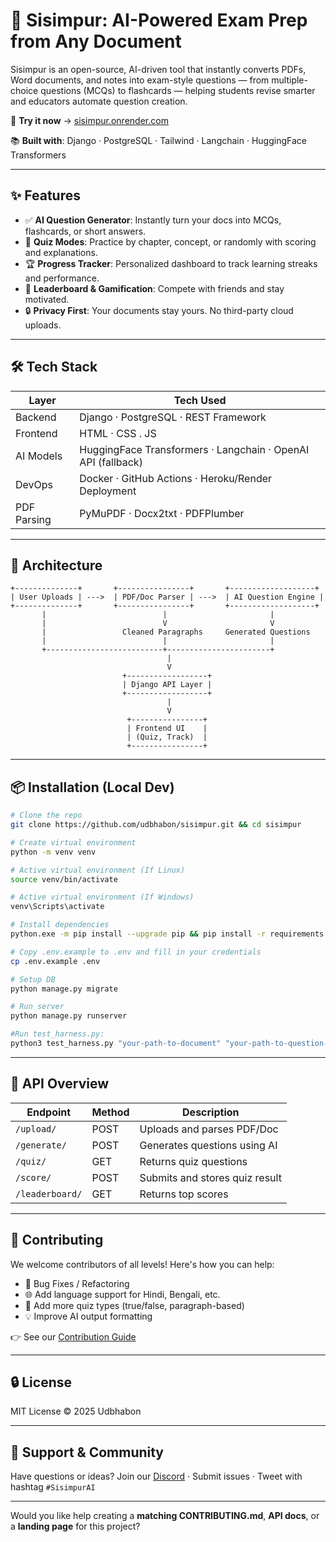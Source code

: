 # 🧠 Sisimpur: AI-Powered Exam Prep from Any Document

Sisimpur is an open-source, AI-driven tool that instantly converts PDFs, Word documents, and notes into exam-style questions — from multiple-choice questions (MCQs) to flashcards — helping students revise smarter and educators automate question creation.

  🚀 **Try it now** →
   [sisimpur.onrender.com](https://sisimpur.onrender.com/)
   
  📚 **Built with**: Django · PostgreSQL · Tailwind · Langchain ·
   HuggingFace Transformers

---

## ✨ Features

* ✅ **AI Question Generator**: Instantly turn your docs into MCQs, flashcards, or short answers.
* 🧠 **Quiz Modes**: Practice by chapter, concept, or randomly with scoring and explanations.
* 🏆 **Progress Tracker**: Personalized dashboard to track learning streaks and performance.
* 🎯 **Leaderboard & Gamification**: Compete with friends and stay motivated.
* 🔒 **Privacy First**: Your documents stay yours. No third-party cloud uploads.

---

## 🛠️ Tech Stack

| Layer       | Tech Used                                                    |
| ----------- | ------------------------------------------------------------ |
| Backend     | Django · PostgreSQL · REST Framework                         |
| Frontend    | HTML · CSS . JS                       |
| AI Models   | HuggingFace Transformers · Langchain · OpenAI API (fallback) |
| DevOps      | Docker · GitHub Actions · Heroku/Render Deployment           |
| PDF Parsing | PyMuPDF · Docx2txt · PDFPlumber                              |

---

## 🧩 Architecture

```plaintext
+--------------+       +----------------+       +-------------------+
| User Uploads | --->  | PDF/Doc Parser | --->  | AI Question Engine |
+--------------+       +----------------+       +-------------------+
       |                          |                       |
       |                          V                       V
       |                 Cleaned Paragraphs     Generated Questions
       |                          |                       |
       +--------------------------+-----------------------+
                                   |
                                   V
                         +------------------+
                         | Django API Layer |
                         +------------------+
                                   |
                                   V
                          +----------------+
                          | Frontend UI    |
                          | (Quiz, Track)  |
                          +----------------+
```

---

## 📦 Installation (Local Dev)

```bash
# Clone the repo
git clone https://github.com/udbhabon/sisimpur.git && cd sisimpur

# Create virtual environment
python -m venv venv

# Active virtual environment (If Linux) 
source venv/bin/activate

# Active virtual environment (If Windows) 
venv\Scripts\activate

# Install dependencies
python.exe -m pip install --upgrade pip && pip install -r requirements.txt

# Copy .env.example to .env and fill in your credentials
cp .env.example .env

# Setup DB
python manage.py migrate

# Run server
python manage.py runserver

#Run test_harness.py:
python3 test_harness.py "your-path-to-document" "your-path-to-question-and-answer-doc" --runs "number-of-trials"
```

---

## 🧪 API Overview

| Endpoint        | Method | Description                    |
| --------------- | ------ | ------------------------------ |
| `/upload/`      | POST   | Uploads and parses PDF/Doc     |
| `/generate/`    | POST   | Generates questions using AI   |
| `/quiz/`        | GET    | Returns quiz questions         |
| `/score/`       | POST   | Submits and stores quiz result |
| `/leaderboard/` | GET    | Returns top scores             |

---

## 🤝 Contributing

We welcome contributors of all levels! Here's how you can help:

* 🐞 Bug Fixes / Refactoring
* 🌐 Add language support for Hindi, Bengali, etc.
* 🧪 Add more quiz types (true/false, paragraph-based)
* 💡 Improve AI output formatting

👉 See our [Contribution Guide](CONTRIBUTING.md)

---

## 🔒 License

MIT License © 2025 Udbhabon

---

## 💬 Support & Community

Have questions or ideas?
Join our [Discord](https://discord.gg/sisimpur) · Submit issues · Tweet with hashtag `#SisimpurAI`

---

Would you like help creating a **matching CONTRIBUTING.md**, **API docs**, or a **landing page** for this project?